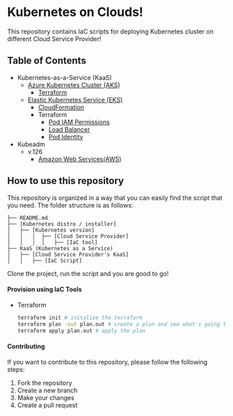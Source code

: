 # Kubernetes on Clouds!
This repository contains IaC scripts for deploying Kubernetes cluster on different Cloud Service Provider!

## Table of Contents
- Kubernetes-as-a-Service (KaaS)
  - [Azure Kubernetes Cluster (AKS)](/KaaS/Azure%20Kubernetes%20Service(AKS)/)
    - [Terraform](/KaaS/Azure%20Kubernetes%20Service(AKS)/Terraform/README.md)
  - [Elastic Kubernetes Service (EKS)](/KaaS/Elastic%20Kubernetes%20Service(EKS)/)
    - [CloudFormation](/KaaS/Elastic%20Kubernetes%20Service%28EKS%29/CloudFormation/README.md)
    - Terraform
      - [Pod IAM Permissions](/KaaS/Elastic%20Kubernetes%20Service%28EKS%29/Terraform/pod-iam-permission/README.md)
      - [Load Balancer](/KaaS/Elastic%20Kubernetes%20Service%28EKS%29/Terraform/load-balancer/README.md)
      - [Pod Identity](/KaaS/Elastic%20Kubernetes%20Service%28EKS%29/Terraform/pod-identity/README.md)
- Kubeadm
  - v.126
    - [Amazon Web Services(AWS)](/Kubeadm/1.26/AWS)

## How to use this repository
This repository is organized in a way that you can easily find the script that you need. The folder structure is as follows:

```
├── README.md
├── [Kubernetes distro / installer]
│   ├── [Kubernetes version]
│   │   │  ├── [Cloud Service Provider]
│   │   │  │   ├── [IaC tool]
├── KaaS (Kubernetes as a Service)
│   ├── [Cloud Service Provider's KaaS]
│   │   ├── [IaC Script]

```
Clone the project, run the script and you are good to go!

#### Provision using IaC Tools
- Terraform
  ```sh
  terraform init # initalize the terraform
  terraform plan -out plan.out # create a plan and see what's going to happen and save it to a file
  terraform apply plan.out # apply the plan
  ```


#### Contributing
If you want to contribute to this repository, please follow the following steps:
1. Fork the repository
2. Create a new branch
3. Make your changes
4. Create a pull request
